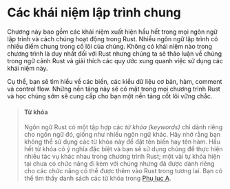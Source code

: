 # Các khái niệm lập trình chung

Chương này bao gồm các khái niệm xuất hiện hầu hết trong mọi ngôn ngữ lập trình
và cách chúng hoạt động trong Rust. Nhiều ngôn ngữ lập trình có nhiều điểm chung
trong cố lõi của chúng. Không có khái niệm nào trong chương trình là duy nhất
đối với Rust nhưng chúng ta sẽ thảo luận về chúng trong ngữ cảnh Rust và giải
thích các quy ước xung quanh việc sử dụng các khái niệm này.

Cụ thể, bạn sẽ tìm hiểu về các biến, các kiểu dữ liệu cơ bản, hàm, comment và control flow.
Những nền tảng này sẽ có mặt trong mọi chương trình Rust và học chúng sớm sẽ cung cấp cho
bạn một nền tảng cốt lõi vững chắc.

> #### Từ khóa
>
> Ngôn ngữ Rust có một tập hợp các *từ khóa (keywords)* chỉ dành riêng cho ngôn
> ngữ đó, giống như nhiều ngôn ngữ khác. Hãy nhớ rằng bạn không thể sử dụng các
> từ khóa này để đặt tên biến hay tên hàm. Hầu hết từ khóa có ý nghĩa đặc biệt
> và bạn sẽ sử dụng chúng để thực hiện nhiều tác vụ khác nhau trong chương trình
> Rust; một vài tự khóa hiện tại chưa có chức năng đi kèm với chúng nhưng đã
> được dành riêng cho các chức năng có thể được thêm vào Rust trong tương lai.
> Bạn có thể tìm thấy danh sách các từ khóa trong [Phụ lục A][appendix_a]<!-- ignore -->.

[appendix_a]: appendix-01-keywords.md
